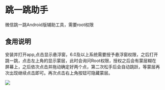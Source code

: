# 跳一跳助手

微信跳一跳Android版辅助工具，需要root权限

## 食用说明
安装并打开app,点击显示悬浮窗，6.0及以上系统需要授予悬浮窗权限，之后打开跳一跳，点击左上角的显示蒙层，此时会询问Root权限，授权之后会有蒙层糊在屏幕上，之后依次点击并拖动确定好两个点，第二次松手后会自动跳跃，等蒙层再次出现继续点击即可。再次点击右上角按钮可隐藏蒙层。

![](media/demo.gif)